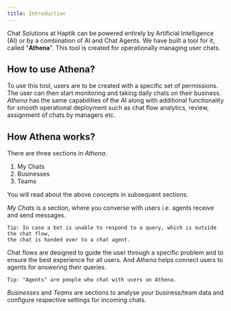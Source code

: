 ```yaml
---
title: Introduction
---
```


Chat Solutions at Haptik can be powered entirely by Artificial Intelligence (AI) or by a combination of AI and Chat Agents. We have built a tool for it, called "**Athena**". This tool is created for operationally managing user chats.

## How to use Athena?
To use this tool, users are to be created with a specific set of permissions. The user can then start monitoring and taking daily chats on their business. *Athena* has the same capabilities of the AI along with additional functionality for smooth operational deployment such as chat flow analytics, review, assignment of chats by managers etc.

## How Athena works?
There are three sections in *Athena*. 

1. My Chats
2. Businesses
3. Teams

You will read about the above concepts in subsequent sections.

*My Chats* is a section, where you converse with users i.e. agents receive and send messages. 

    Tip: In case a bot is unable to respond to a query, which is outside the chat flow, 
    the chat is handed over to a chat agent. 

Chat flows are designed to guide the user through a specific problem and to ensure the best experience for all users. And *Athena* helps connect users to agents for answering their queries. 

    Tip: "Agents" are people who chat with users on Athena.

*Businesses* and *Teams* are sections to analyse your business/team data and configure respective settings for incoming chats. 

